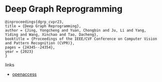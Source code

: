 # Deep Graph Reprogramming

```
@inproceedings{dgrp_cvpr23,
title = {Deep Graph Reprogramming},
author = {Jing, Yongcheng and Yuan, Chongbin and Ju, Li and Yang, Yiding and Wang, Xinchao and Tao, Dacheng},
booktitle = {Proceedings of the IEEE/CVF Conference on Computer Vision and Pattern Recognition (CVPR)},
pages = {24345--24354},
year = {2023}
}
```

links
- [openaccess](http://openaccess.thecvf.com//content/CVPR2023/html/Jing_Deep_Graph_Reprogramming_CVPR_2023_paper.html)

